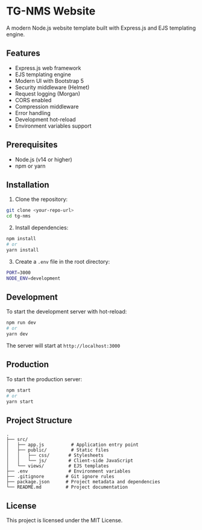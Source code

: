 # TG-NMS Website

A modern Node.js website template built with Express.js and EJS templating engine.

## Features

- Express.js web framework
- EJS templating engine
- Modern UI with Bootstrap 5
- Security middleware (Helmet)
- Request logging (Morgan)
- CORS enabled
- Compression middleware
- Error handling
- Development hot-reload
- Environment variables support

## Prerequisites

- Node.js (v14 or higher)
- npm or yarn

## Installation

1. Clone the repository:
```bash
git clone <your-repo-url>
cd tg-nms
```

2. Install dependencies:
```bash
npm install
# or
yarn install
```

3. Create a `.env` file in the root directory:
```bash
PORT=3000
NODE_ENV=development
```

## Development

To start the development server with hot-reload:

```bash
npm run dev
# or
yarn dev
```

The server will start at `http://localhost:3000`

## Production

To start the production server:

```bash
npm start
# or
yarn start
```

## Project Structure

```
.
├── src/
│   ├── app.js          # Application entry point
│   ├── public/         # Static files
│   │   ├── css/       # Stylesheets
│   │   └── js/        # Client-side JavaScript
│   └── views/         # EJS templates
├── .env               # Environment variables
├── .gitignore        # Git ignore rules
├── package.json      # Project metadata and dependencies
└── README.md         # Project documentation
```

## License

This project is licensed under the MIT License. 